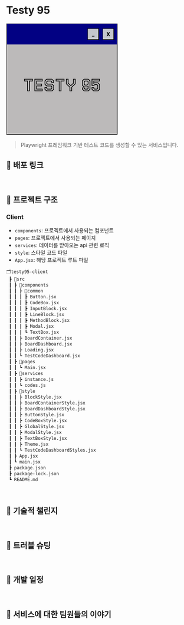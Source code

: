 # **Testy 95**

<img src="/public/testy95.png">

> Playwright 프레임워크 기반 테스트 코드를 생성할 수 있는 서비스입니다.

## 📌 배포 링크

<br>

## 📌 프로젝트 구조

### Client

- `components`: 프로젝트에서 사용되는 컴포넌트
- `pages`: 프로젝트에서 사용되는 페이지
- `services`: 데이터를 받아오는 api 관련 로직
- `style`: 스타일 코드 파일
- `App.jsx`: 해당 프로젝트 루트 파일

```
🗂️testy95-client
 ┣ 📂src
 ┃ ┣ 📂components
 ┃ ┃ ┣ 📂common
 ┃ ┃ ┃ ┣ Button.jsx
 ┃ ┃ ┃ ┣ CodeBox.jsx
 ┃ ┃ ┃ ┣ InputBlock.jsx
 ┃ ┃ ┃ ┣ LineBlock.jsx
 ┃ ┃ ┃ ┣ MethodBlock.jsx
 ┃ ┃ ┃ ┣ Modal.jsx
 ┃ ┃ ┃ ┗ TextBox.jsx
 ┃ ┃ ┣ BoardContainer.jsx
 ┃ ┃ ┣ BoardDashboard.jsx
 ┃ ┃ ┣ Loading.jsx
 ┃ ┃ ┗ TestCodeDashboard.jsx
 ┃ ┣ 📂pages
 ┃ ┃ ┗ Main.jsx
 ┃ ┣ 📂services
 ┃ ┃ ┣ instance.js
 ┃ ┃ ┗ codes.js
 ┃ ┣ 📂style
 ┃ ┃ ┣ BlockStyle.jsx
 ┃ ┃ ┣ BoardContainerStyle.jsx
 ┃ ┃ ┣ BoardDashboardStyle.jsx
 ┃ ┃ ┣ ButtonStyle.jsx
 ┃ ┃ ┣ CodeBoxStyle.jsx
 ┃ ┃ ┣ GlobalStyle.jsx
 ┃ ┃ ┣ ModalStyle.jsx
 ┃ ┃ ┣ TextBoxStyle.jsx
 ┃ ┃ ┣ Theme.jsx
 ┃ ┃ ┗ TestCodeDashboardStyles.jsx
 ┃ ┣ App.jsx
 ┃ ┗ main.jsx
 ┣ package.json
 ┣ package-lock.json
 ┗ README.md
```

<br>

## 📌 기술적 챌린지

<br>

## 📌 트러블 슈팅

<br>

## 📌 개발 일정

<br>

## 📌 서비스에 대한 팀원들의 이야기
